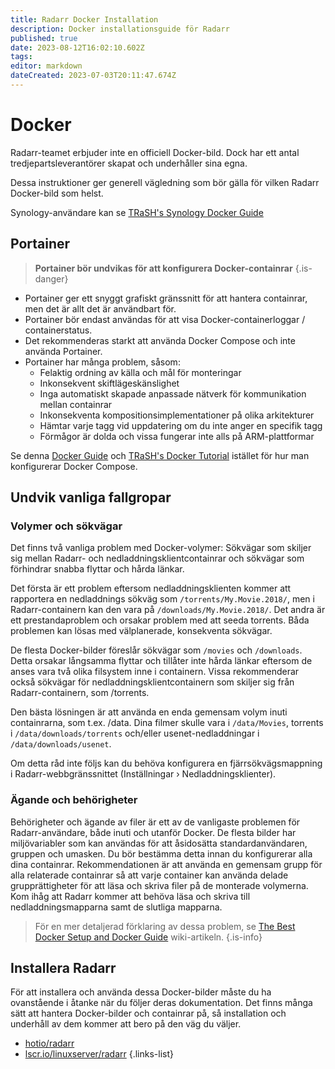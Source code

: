 ```yaml
---
title: Radarr Docker Installation
description: Docker installationsguide för Radarr
published: true
date: 2023-08-12T16:02:10.602Z
tags: 
editor: markdown
dateCreated: 2023-07-03T20:11:47.674Z
---
```


# Docker

Radarr-teamet erbjuder inte en officiell Docker-bild. Dock har ett antal tredjepartsleverantörer skapat och underhåller sina egna.

Dessa instruktioner ger generell vägledning som bör gälla för vilken Radarr Docker-bild som helst.

Synology-användare kan se [TRaSH's Synology Docker Guide](https://trash-guides.info/Hardlinks/How-to-setup-for/Synology/)

## Portainer

> **Portainer bör undvikas för att konfigurera Docker-containrar** {.is-danger}

- Portainer ger ett snyggt grafiskt gränssnitt för att hantera containrar, men det är allt det är användbart för.
- Portainer bör endast användas för att visa Docker-containerloggar / containerstatus.
- Det rekommenderas starkt att använda Docker Compose och inte använda Portainer.
- Portainer har många problem, såsom:
  - Felaktig ordning av källa och mål för monteringar
  - Inkonsekvent skiftlägeskänslighet
  - Inga automatiskt skapade anpassade nätverk för kommunikation mellan containrar
  - Inkonsekventa kompositionsimplementationer på olika arkitekturer
  - Hämtar varje tagg vid uppdatering om du inte anger en specifik tagg
  - Förmågor är dolda och vissa fungerar inte alls på ARM-plattformar

Se denna [Docker Guide](/docker-guide) och [TRaSH's Docker Tutorial](https://trash-guides.info/hardlinks/) istället för hur man konfigurerar Docker Compose.

## Undvik vanliga fallgropar

### Volymer och sökvägar

Det finns två vanliga problem med Docker-volymer: Sökvägar som skiljer sig mellan Radarr- och nedladdningsklientcontainrar och sökvägar som förhindrar snabba flyttar och hårda länkar.

Det första är ett problem eftersom nedladdningsklienten kommer att rapportera en nedladdnings sökväg som `/torrents/My.Movie.2018/`, men i Radarr-containern kan den vara på `/downloads/My.Movie.2018/`. Det andra är ett prestandaproblem och orsakar problem med att seeda torrents. Båda problemen kan lösas med välplanerade, konsekventa sökvägar.

De flesta Docker-bilder föreslår sökvägar som `/movies` och `/downloads`. Detta orsakar långsamma flyttar och tillåter inte hårda länkar eftersom de anses vara två olika filsystem inne i containern. Vissa rekommenderar också sökvägar för nedladdningsklientcontainern som skiljer sig från Radarr-containern, som /torrents.

Den bästa lösningen är att använda en enda gemensam volym inuti containrarna, som t.ex. /data. Dina filmer skulle vara i `/data/Movies`, torrents i `/data/downloads/torrents` och/eller usenet-nedladdningar i `/data/downloads/usenet`.

Om detta råd inte följs kan du behöva konfigurera en fjärrsökvägsmappning i Radarr-webbgränssnittet (Inställningar › Nedladdningsklienter).

### Ägande och behörigheter

Behörigheter och ägande av filer är ett av de vanligaste problemen för Radarr-användare, både inuti och utanför Docker. De flesta bilder har miljövariabler som kan användas för att åsidosätta standardanvändaren, gruppen och umasken. Du bör bestämma detta innan du konfigurerar alla dina containrar. Rekommendationen är att använda en gemensam grupp för alla relaterade containrar så att varje container kan använda delade grupprättigheter för att läsa och skriva filer på de monterade volymerna.
Kom ihåg att Radarr kommer att behöva läsa och skriva till nedladdningsmapparna samt de slutliga mapparna.

> För en mer detaljerad förklaring av dessa problem, se [The Best Docker Setup and Docker Guide](/docker-guide) wiki-artikeln.
{.is-info}

## Installera Radarr

För att installera och använda dessa Docker-bilder måste du ha ovanstående i åtanke när du följer deras dokumentation. Det finns många sätt att hantera Docker-bilder och containrar på, så installation och underhåll av dem kommer att bero på den väg du väljer.

- [hotio/radarr](https://hotio.dev/containers/radarr/)
- [lscr.io/linuxserver/radarr](https://docs.linuxserver.io/images/docker-radarr)
{.links-list}